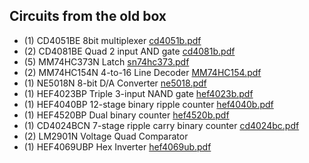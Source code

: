 Circuits from the old box
-------------------------

* (1) CD4051BE 8bit multiplexer [cd4051b.pdf](Datasheet)
* (2) CD4081BE Quad 2 input AND gate [cd4081b.pdf](Datasheet)
* (5) MM74HC373N Latch [sn74hc373.pdf](Datasheet)
* (2) MM74HC154N 4-to-16 Line Decoder [MM74HC154.pdf](Datasheet)
* (1) NE5018N 8-bit D/A Converter [ne5018.pdf](Datasheet)
* (1) HEF4023BP Triple 3-input NAND gate [hef4023b.pdf](Datasheet)
* (1) HEF4040BP 12-stage binary ripple counter [hef4040b.pdf](Datasheet)
* (1) HEF4520BP Dual binary counter [hef4520b.pdf](Datasheet)
* (1) CD4024BCN 7-stage ripple carry binary counter [cd4024bc.pdf](Datasheet)
* (2) LM2901N Voltage Quad Comparator
* (1) HEF4069UBP Hex Inverter [hef4069ub.pdf](Datasheet)

